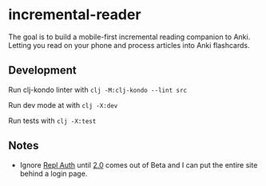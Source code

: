 # incremental-reader

The goal is to build a mobile-first incremental reading companion to Anki. Letting you read on your phone and process articles into Anki flashcards.

## Development

Run clj-kondo linter with `clj -M:clj-kondo --lint src`

Run dev mode at with `clj -X:dev`

Run tests with `clj -X:test`

## Notes 
- Ignore [Repl Auth](https://docs.replit.com/hosting/authenticating-users-repl-auth#retrieving-information-from-the-authenticated-account) until [2.0](https://docs.replit.com/hosting/repl-auth-sidebar) comes out of Beta and I can put the entire site behind a login page.

